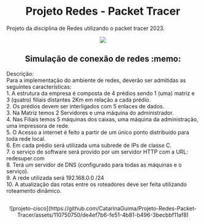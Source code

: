 <h1 align="center">
Projeto Redes - Packet Tracer 
</h1>

Projeto da disciplina de Redes utilizando o packet tracer 2023.

<div align="center">
  <img src="https://media4.giphy.com/media/v1.Y2lkPTc5MGI3NjExZGFhOGU1NTM2ZmVjNzIwMzI4YTRhNGIzZmQ1ZGQwOTNjZmYxNmIyZCZlcD12MV9pbnRlcm5hbF9naWZzX2dpZklkJmN0PWc/1msHsbhybB80DJZRoL/giphy.gif"/>
</div>

<h2 align="center"> Simulação de conexão de redes :memo: </h2>

<p>
Descrição:
<br>
Para a implementação do ambiente de redes, deverão ser admitidas as seguintes características:
<br>
1. A estrutura da empresa é composta de 4 prédios sendo 1 (uma) matriz e 3 (quatro) filiais distantes 2Km em relação a cada prédio. <br>
2. Os prédios devem ser interligados com 5 enlaces de dados. <br>
3. Na Matriz temos 2 Servidores e uma máquina do administrador. <br>
4. Nas Filiais temos 5 máquinas dos caixas, uma máquina da administração, uma impressora de rede. <br>
5. O Acesso a internet é feito a partir de um único ponto distribuído para toda rede local. <br>
6. Em cada prédio será utilizada uma subrede de IPs de classe C. <br>
7. o serviço de software será provido por um servidor HTTP com a URL: redesuper.com <br>
8. Terá um servidor de DNS (configurado para todas as máquinas e o serviço). <br>
9. A rede utilizada será 192.168.0.0 /24 <br>
10. A atualização das rotas entre os roteadores deve ser feita utilizando roteamento dinâmico. <br>
</p>

##

<div align="center">
  ![projeto-cisco](https://github.com/CatarinaGuima/Projeto-Redes-Packet-Tracer/assets/110750750/de4ef7b6-fe51-4b81-b496-3becbbf11af8)
</div>

